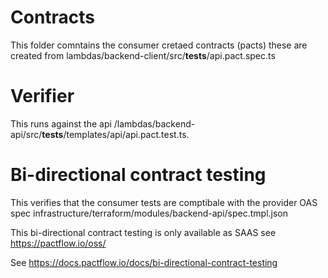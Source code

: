 # Contracts
This folder comntains the consumer cretaed contracts (pacts) these are created from lambdas/backend-client/src/__tests__/api.pact.spec.ts



# Verifier

This runs against the api /lambdas/backend-api/src/__tests__/templates/api/api.pact.test.ts.


# Bi-directional contract testing

This verifies that the consumer tests are comptibale with the provider OAS spec  infrastructure/terraform/modules/backend-api/spec.tmpl.json

This bi-directional contract testing is only available as SAAS see https://pactflow.io/oss/

See https://docs.pactflow.io/docs/bi-directional-contract-testing
